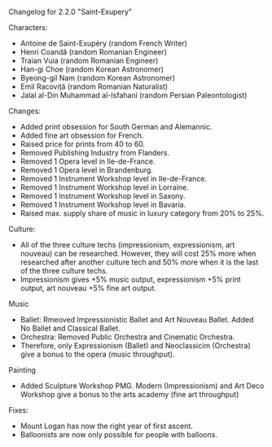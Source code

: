 Changelog for 2.2.0 "Saint-Exupery"

Characters:
- Antoine de Saint-Exupéry (random French Writer)
- Henri Coandă (random Romanian Engineer)
- Traian Vuia (random Romanian Engineer)
- Han-gi Choe (random Korean Astronomer)
- Byeong-gil Nam (random Korean Astronomer)
- Emil Racoviță (random Romanian Naturalist)
- Jalal al-Din Muhammad al-Isfahani (random Persian Paleontologist)

Changes:
- Added print obsession for South German and Alemannic.
- Added fine art obsession for French.
- Raised price for prints from 40 to 60.
- Removed Publishing Industry from Flanders.
- Removed 1 Opera level in Ile-de-France.
- Removed 1 Opera level in Brandenburg.
- Removed 1 Instrument Workshop level in Ile-de-France.
- Removed 1 Instrument Workshop level in Lorraine.
- Removed 1 Instrument Workshop level in Saxony.
- Removed 1 Instrument Workshop level in Bavaria.
- Raised max. supply share of music in luxury category from 20% to 25%.

Culture:
- All of the three culture techs (impressionism, expressionism, art nouveau) can be researched. However, they will cost 25% more when researched after another culture tech and 50% more when it is the last of the three culture techs.
- Impressionism gives +5% music output, expressionism +5% print output, art nouveau +5% fine art output.

Music
- Ballet: Rmeoved Impressionistic Ballet and Art Nouveau Ballet. Added No Ballet and Classical Ballet.
- Orchestra: Removed Public Orchestra and Cinematic Orchestra.
- Therefore, only Expressionism (Ballet) and Neoclassicim (Orchestra) give a bonus to the opera (music throughput).

Painting
- Added Sculpture Workshop PMG. Modern (Impressionism) and Art Deco Workshop give a bonus to the arts academy (fine art throughput)

Fixes:
- Mount Logan has now the right year of first ascent.
- Balloonists are now only possible for people with balloons.
